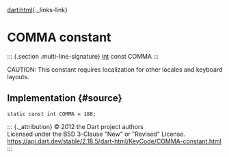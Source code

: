 [dart:html](../../dart-html/dart-html-library){._links-link}

COMMA constant
==============

::: {.section .multi-line-signature}
[int](../../dart-core/int-class) const COMMA
:::

CAUTION: This constant requires localization for other locales and
keyboard layouts.

Implementation {#source}
--------------

``` {.language-dart data-language="dart"}
static const int COMMA = 188;
```

::: {._attribution}
© 2012 the Dart project authors\
Licensed under the BSD 3-Clause \"New\" or \"Revised\" License.\
<https://api.dart.dev/stable/2.18.5/dart-html/KeyCode/COMMA-constant.html>
:::
